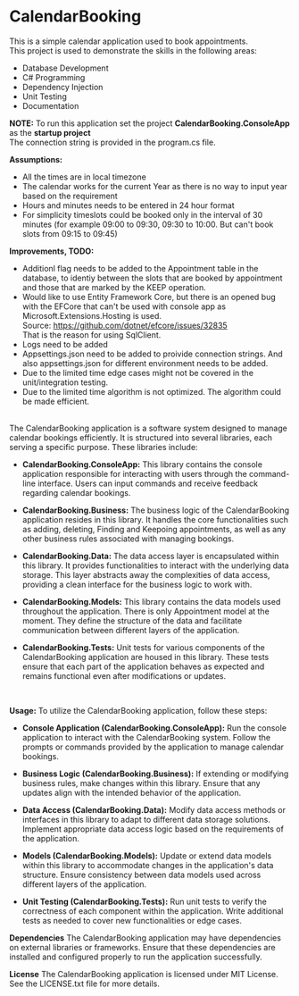 # CalendarBooking
This is a simple calendar application used to book appointments.
<br>
This project is used to demonstrate the skills in the following areas:
* Database Development
* C# Programming
* Dependency Injection
* Unit Testing
* Documentation

**NOTE:** To run this application set the project **CalendarBooking.ConsoleApp** as the **startup project**
<br> The connection string is provided in the program.cs file.

**Assumptions:**
* All the times are in local timezone
* The calendar works for the current Year as there is no way to input year based on the requirement
* Hours and minutes needs to be entered in 24 hour format
* For simplicity timeslots could be booked only in the interval of 30 minutes (for example 09:00 to 09:30, 09:30 to 10:00. But can't book slots from 09:15 to 09:45)

**Improvements, TODO:**
* Additionl flag needs to be added to the Appointment table in the database, to identiy between the slots that are booked by appointment and those that are marked by the KEEP operation.
* Would like to use Entity Framework Core, but there is an opened bug with the EFCore that can't be used with console app as Microsoft.Extensions.Hosting is used.
  <br>Source: https://github.com/dotnet/efcore/issues/32835
  <br>That is the reason for using SqlClient.
* Logs need to be added
* Appsettings.json need to be added to proivide connection strings. And also appsettings.json for different environment needs to be added.
* Due to the limited time edge cases might not be covered in the unit/integration testing.
* Due to the limited time algorithm is not optimized. The algorithm could be made efficient.
<br>
The CalendarBooking application is a software system designed to manage calendar bookings efficiently. It is structured into several libraries, each serving a specific purpose. These libraries include:

* **CalendarBooking.ConsoleApp:** This library contains the console application responsible for interacting with users through the command-line interface. Users can input commands and receive feedback regarding calendar bookings.

* **CalendarBooking.Business:** The business logic of the CalendarBooking application resides in this library. It handles the core functionalities such as adding, deleting, Finding and Keepoing appointments, as well as any other business rules associated with managing bookings.

* **CalendarBooking.Data:** The data access layer is encapsulated within this library. It provides functionalities to interact with the underlying data storage. This layer abstracts away the complexities of data access, providing a clean interface for the business logic to work with.

* **CalendarBooking.Models:** This library contains the data models used throughout the application. There is only Appointment model at the moment. They define the structure of the data and facilitate communication between different layers of the application.

* **CalendarBooking.Tests:** Unit tests for various components of the CalendarBooking application are housed in this library. These tests ensure that each part of the application behaves as expected and remains functional even after modifications or updates.
<br>

**Usage:**
To utilize the CalendarBooking application, follow these steps:

* **Console Application (CalendarBooking.ConsoleApp):**
Run the console application to interact with the CalendarBooking system.
Follow the prompts or commands provided by the application to manage calendar bookings.

* **Business Logic (CalendarBooking.Business):**
If extending or modifying business rules, make changes within this library.
Ensure that any updates align with the intended behavior of the application.

* **Data Access (CalendarBooking.Data):**
Modify data access methods or interfaces in this library to adapt to different data storage solutions.
Implement appropriate data access logic based on the requirements of the application.

* **Models (CalendarBooking.Models):**
Update or extend data models within this library to accommodate changes in the application's data structure.
Ensure consistency between data models used across different layers of the application.

* **Unit Testing (CalendarBooking.Tests):**
Run unit tests to verify the correctness of each component within the application.
Write additional tests as needed to cover new functionalities or edge cases.

**Dependencies**
The CalendarBooking application may have dependencies on external libraries or frameworks. Ensure that these dependencies are installed and configured properly to run the application successfully.

**License**
The CalendarBooking application is licensed under MIT License. See the LICENSE.txt file for more details.

